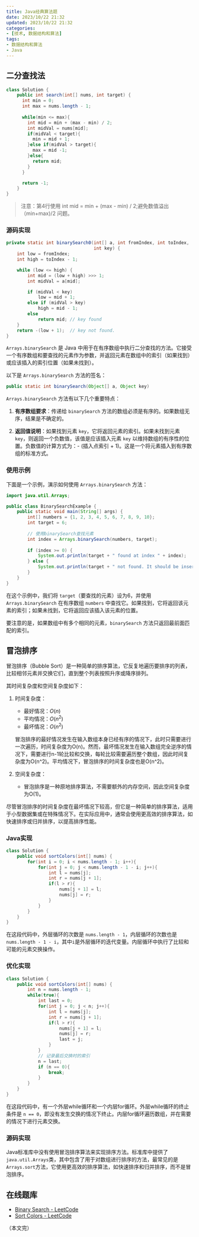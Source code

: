 ```yaml
---
title: Java经典算法题
date: 2023/10/22 21:32
updated: 2023/10/22 21:32
categories:
- [技术, 数据结构和算法]
tags:
- 数据结构和算法
- Java
---
```


## 二分查找法

```java
class Solution {
    public int search(int[] nums, int target) {
      int min = 0;
      int max = nums.length - 1;
      
      while(min <= max){
        int mid = min + (max - min) / 2;
        int midVal = nums[mid];
        if(midVal < target){
          min = mid + 1;
        }else if(midVal > target){
          max = mid -1;
        }else{
          return mid;
        }
      }

      return -1;
    }
}
```

> 注意：第4行使用 int mid = min + (max - min) / 2;避免数值溢出（min+max)/2 问题。



### 源码实现

```java
private static int binarySearch0(int[] a, int fromIndex, int toIndex,
                                 int key) {
    int low = fromIndex;
    int high = toIndex - 1;

    while (low <= high) {
        int mid = (low + high) >>> 1;
        int midVal = a[mid];

        if (midVal < key)
            low = mid + 1;
        else if (midVal > key)
            high = mid - 1;
        else
            return mid; // key found
    }
    return -(low + 1);  // key not found.
}
```

`Arrays.binarySearch` 是 Java 中用于在有序数组中执行二分查找的方法。它接受一个有序数组和要查找的元素作为参数，并返回元素在数组中的索引（如果找到）或应该插入的索引位置（如果未找到）。

以下是 `Arrays.binarySearch` 方法的签名：

```java
public static int binarySearch(Object[] a, Object key)
```

`Arrays.binarySearch` 方法有以下几个重要特点：

1. **有序数组要求**：传递给 `binarySearch` 方法的数组必须是有序的。如果数组无序，结果是不确定的。

2. **返回值说明**：如果找到元素 `key`，它将返回元素的索引。如果未找到元素 `key`，则返回一个负数值，该值是应该插入元素 `key` 以维持数组的有序性的位置。负数值的计算方式为：- (插入点索引 + 1)。这是一个将元素插入到有序数组的标准方式。



### 使用示例

下面是一个示例，演示如何使用 `Arrays.binarySearch` 方法：

```java
import java.util.Arrays;

public class BinarySearchExample {
    public static void main(String[] args) {
        int[] numbers = {1, 2, 3, 4, 5, 6, 7, 8, 9, 10};
        int target = 6;
        
        // 使用binarySearch查找元素
        int index = Arrays.binarySearch(numbers, target);
        
        if (index >= 0) {
            System.out.println(target + " found at index " + index);
        } else {
            System.out.println(target + " not found. It should be inserted at index " + (-index - 1));
        }
    }
}
```

在这个示例中，我们将 `target`（要查找的元素）设为6，并使用 `Arrays.binarySearch` 在有序数组 `numbers` 中查找它。如果找到，它将返回该元素的索引；如果未找到，它将返回应该插入该元素的位置。

要注意的是，如果数组中有多个相同的元素，`binarySearch` 方法只返回最前面匹配的索引。



## 冒泡排序

冒泡排序（Bubble Sort）是一种简单的排序算法，它反复地遍历要排序的列表，比较相邻元素并交换它们，直到整个列表按照升序或降序排列。

其时间复杂度和空间复杂度如下：

1. 时间复杂度：

   - 最好情况：$O(n)$
   - 平均情况：$O(n^2)$
   - 最坏情况：$O(n^2)$

   冒泡排序的最好情况发生在输入数组本身已经有序的情况下，此时只需要进行一次遍历，时间复杂度为O(n)。然而，最坏情况发生在输入数组完全逆序的情况下，需要进行n-1轮比较和交换，每轮比较需要遍历整个数组，因此时间复杂度为O(n^2)。平均情况下，冒泡排序的时间复杂度也是O(n^2)。

2. 空间复杂度：

   - 冒泡排序是一种原地排序算法，不需要额外的内存空间，因此空间复杂度为O(1)。

尽管冒泡排序的时间复杂度在最坏情况下较高，但它是一种简单的排序算法，适用于小型数据集或在特殊情况下。在实际应用中，通常会使用更高效的排序算法，如快速排序或归并排序，以提高排序性能。



### Java实现

```java
class Solution {
    public void sortColors(int[] nums) {
        for(int i = 0; i < nums.length - 1; i++){
            for(int j = 0; j < nums.length - 1 - i; j++){
                int l = nums[j];
                int r = nums[j + 1];
                if(l > r){
                    nums[j + 1] = l;
                    nums[j] = r;
                }
            }
        }
    }
}
```

在这段代码中，外层循环的次数是 `nums.length - 1`，内层循环的次数也是 `nums.length - 1 - i`，其中`i`是外层循环的迭代变量。内层循环中执行了比较和可能的元素交换操作。



### 优化实现

```java
class Solution {
    public void sortColors(int[] nums) {
        int n = nums.length - 1;
        while(true){
            int last = 0;
            for(int j = 0; j < n; j++){
                int l = nums[j];
                int r = nums[j + 1];
                if(l > r){
                    nums[j + 1] = l;
                    nums[j] = r;
                    last = j;
                }
            }
            // 记录最后交换时的索引
            n = last;
            if (n == 0){
                break;
            }
        }
    }
}
```

在这段代码中，有一个外层while循环和一个内层for循环。外层while循环的终止条件是 `n == 0`，即没有发生交换的情况下终止。内层for循环遍历数组，并在需要的情况下进行元素交换。



### 源码实现

Java标准库中没有使用冒泡排序算法来实现排序方法。标准库中提供了`java.util.Arrays`类，其中包含了用于对数组进行排序的方法，最常见的是`Arrays.sort`方法，它使用更高效的排序算法，如快速排序和归并排序，而不是冒泡排序。



## 在线题库

- [Binary Search - LeetCode](https://leetcode.com/problems/binary-search/description/)
- [Sort Colors - LeetCode](https://leetcode.com/problems/sort-colors/)



（本文完）

